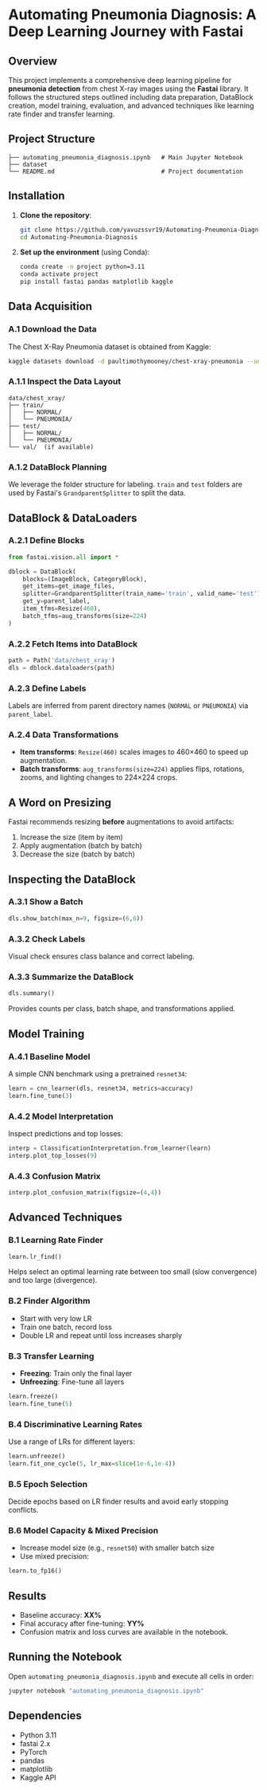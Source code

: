 # Automating Pneumonia Diagnosis: A Deep Learning Journey with Fastai

## Overview

This project implements a comprehensive deep learning pipeline for **pneumonia detection** from chest X-ray images using the **Fastai** library. It follows the structured steps outlined including data preparation, DataBlock creation, model training, evaluation, and advanced techniques like learning rate finder and transfer learning.

## Project Structure

```
├── automating_pneumonia_diagnosis.ipynb   # Main Jupyter Notebook
├── dataset                       
└── README.md                              # Project documentation
```

## Installation

1. **Clone the repository**:
   ```bash
   git clone https://github.com/yavuzssvr19/Automating-Pneumonia-Diagnosis.git
   cd Automating-Pneumonia-Diagnosis
   ```
2. **Set up the environment** (using Conda):
   ```bash
   conda create -n project python=3.11
   conda activate project
   pip install fastai pandas matplotlib kaggle
   ```

## Data Acquisition

### A.1 Download the Data

The Chest X-Ray Pneumonia dataset is obtained from Kaggle:

```bash
kaggle datasets download -d paultimothymooney/chest-xray-pneumonia --unzip -p data
```

### A.1.1 Inspect the Data Layout

```
data/chest_xray/
├── train/
│   ├── NORMAL/
│   └── PNEUMONIA/
├── test/
│   ├── NORMAL/
│   └── PNEUMONIA/
└── val/  (if available)
```

### A.1.2 DataBlock Planning

We leverage the folder structure for labeling. `train` and `test` folders are used by Fastai's `GrandparentSplitter` to split the data.

## DataBlock & DataLoaders

### A.2.1 Define Blocks

```python
from fastai.vision.all import *

dblock = DataBlock(
    blocks=(ImageBlock, CategoryBlock),
    get_items=get_image_files,
    splitter=GrandparentSplitter(train_name='train', valid_name='test'),
    get_y=parent_label,
    item_tfms=Resize(460),
    batch_tfms=aug_transforms(size=224)
)
```

### A.2.2 Fetch Items into DataBlock

```python
path = Path('data/chest_xray')
dls = dblock.dataloaders(path)
```

### A.2.3 Define Labels

Labels are inferred from parent directory names (`NORMAL` or `PNEUMONIA`) via `parent_label`.

### A.2.4 Data Transformations

- **Item transforms**: `Resize(460)` scales images to 460×460 to speed up augmentation.
- **Batch transforms**: `aug_transforms(size=224)` applies flips, rotations, zooms, and lighting changes to 224×224 crops.

## A Word on Presizing

Fastai recommends resizing **before** augmentations to avoid artifacts:

1. Increase the size (item by item)
2. Apply augmentation (batch by batch)
3. Decrease the size (batch by batch)

## Inspecting the DataBlock

### A.3.1 Show a Batch

```python
dls.show_batch(max_n=9, figsize=(6,6))
```

### A.3.2 Check Labels

Visual check ensures class balance and correct labeling.

### A.3.3 Summarize the DataBlock

```python
dls.summary()
```

Provides counts per class, batch shape, and transformations applied.

## Model Training

### A.4.1 Baseline Model

A simple CNN benchmark using a pretrained `resnet34`:

```python
learn = cnn_learner(dls, resnet34, metrics=accuracy)
learn.fine_tune(3)
```

### A.4.2 Model Interpretation

Inspect predictions and top losses:

```python
interp = ClassificationInterpretation.from_learner(learn)
interp.plot_top_losses(9)
```

### A.4.3 Confusion Matrix

```python
interp.plot_confusion_matrix(figsize=(4,4))
```

## Advanced Techniques

### B.1 Learning Rate Finder

```python
learn.lr_find()
```

Helps select an optimal learning rate between too small (slow convergence) and too large (divergence).

### B.2 Finder Algorithm

- Start with very low LR
- Train one batch, record loss
- Double LR and repeat until loss increases sharply

### B.3 Transfer Learning

- **Freezing**: Train only the final layer
- **Unfreezing**: Fine-tune all layers

```python
learn.freeze()
learn.fine_tune(5)
```

### B.4 Discriminative Learning Rates

Use a range of LRs for different layers:

```python
learn.unfreeze()
learn.fit_one_cycle(5, lr_max=slice(1e-6,1e-4))
```

### B.5 Epoch Selection

Decide epochs based on LR finder results and avoid early stopping conflicts.

### B.6 Model Capacity & Mixed Precision

- Increase model size (e.g., `resnet50`) with smaller batch size
- Use mixed precision:

```python
learn.to_fp16()
```

## Results

- Baseline accuracy: **XX%**
- Final accuracy after fine-tuning: **YY%**
- Confusion matrix and loss curves are available in the notebook.

## Running the Notebook

Open `automating_pneumonia_diagnosis.ipynb` and execute all cells in order:

```bash
jupyter notebook "automating_pneumonia_diagnosis.ipynb"
```

## Dependencies

- Python 3.11
- fastai 2.x
- PyTorch
- pandas
- matplotlib
- Kaggle API


